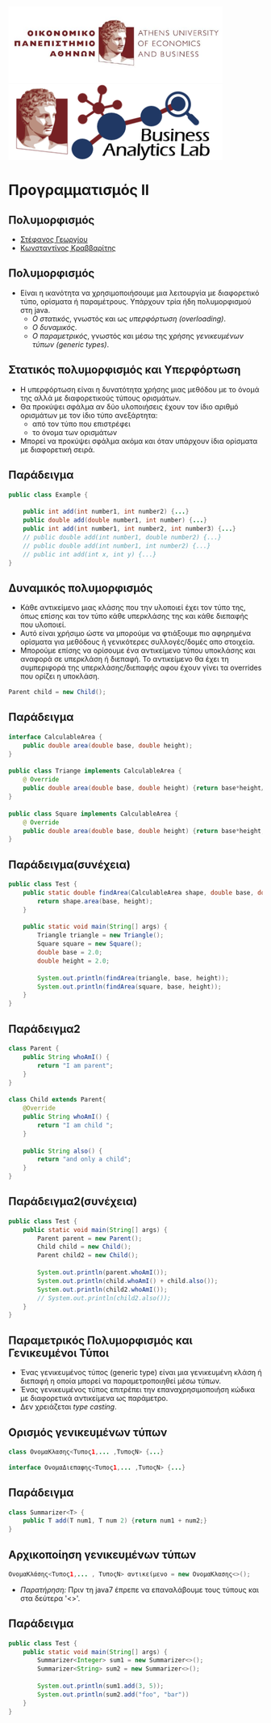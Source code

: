 <img src="media/AUEB_logo.jpg" width="425" /> <img src="media/BA_Lab.png" width="425" />
# Προγραμματισμός ΙΙ
## Πολυμορφισμός

* [Στέφανος Γεωργίου](https://www.balab.aueb.gr/stefanos-georgiou.html)
* [Κωνσταντίνος Κραββαρίτης](https://www.balab.aueb.gr/konstantinos-kravvaritis.html)


## Πολυμορφισμός

* Είναι η ικανότητα να χρησιμοποιήσουμε μια λειτουργία με
διαφορετικό τύπο, ορίσματα ή παραμέτρους. Υπάρχουν τρία ήδη πολυμορφισμού στη
java.
    * *Ο στατικός*, γνωστός και ως *υπερφόρτωση (overloading)*.
    * *Ο δυναμικός*.
    * *Ο παραμετρικός*, γνωστός και μέσω της χρήσης *γενικευμένων τύπων (generic
        types)*.


## Στατικός πολυμορφισμός και Υπερφόρτωση

* Η υπερφόρτωση είναι η δυνατότητα χρήσης μιας μεθόδου με το όνομά της αλλά με
διαφορετικούς τύπους ορισμάτων.
* Θα προκύψει σφάλμα αν δύο υλοποιήσεις έχουν τον ίδιο αριθμό ορισμάτων
με τον ίδιο τύπο ανεξάρτητα:
    * από τον τύπο που επιστρέφει
    * το όνομα των ορισμάτων
* Μπορεί να προκύψει σφάλμα ακόμα και όταν υπάρχουν ίδια ορίσματα με διαφορετική
σειρά.


## Παράδειγμα

```java
public class Example {

    public int add(int number1, int number2) {...}
    public double add(double number1, int number) {...}
    public int add(int number1, int number2, int number3) {...}
    // public double add(int number1, double number2) {...}
    // public double add(int number1, int number2) {...}
    // public int add(int x, int y) {...}
}
```


## Δυναμικός πολυμορφισμός

* Κάθε αντικείμενο μιας κλάσης που την υλοποιεί έχει τον τύπο της, όπως επίσης
και τον τύπο κάθε υπερκλάσης της και κάθε διεπαφής που υλοποιεί.
* Αυτό είναι χρήσιμο ώστε να μπορούμε να φτιάξουμε πιο αφηρημένα ορίσματα για μεθόδους
ή γενικότερες συλλογές/δομές απο στοιχεία.
* Μπορούμε επίσης να ορίσουμε ένα αντικείμενο τύπου υποκλάσης και αναφορά σε
υπερκλάση ή διεπαφή. Το αντικείμενο θα έχει τη συμπεριφορά της υπερκλάσης/διεπαφής
αφου έχουν γίνει τα overrides που ορίζει η υποκλάση.
```java
Parent child = new Child();
```


## Παράδειγμα

```java
interface CalculableArea {
    public double area(double base, double height);
}

public class Triange implements CalculableArea {
    @ Override
    public double area(double base, double height) {return base*height/2;}
}

public class Square implements CalculableArea {
    @ Override
    public double area(double base, double height) {return base*height;}
}
```


## Παράδειγμα(συνέχεια)

```java
public class Test {
    public static double findArea(CalculableArea shape, double base, double height) {
        return shape.area(base, height);
    }

    public static void main(String[] args) {
        Triangle triangle = new Triangle();
        Square square = new Square();
        double base = 2.0;
        double height = 2.0;

        System.out.println(findArea(triangle, base, height));
        System.out.println(findArea(square, base, height));
    }
}
```


## Παράδειγμα2

```java
class Parent {
    public String whoAmI() {
        return "I am parent";
    }
}

class Child extends Parent{
    @Override
    public String whoAmI() {
        return "I am child ";
    }

    public String also() {
        return "and only a child";
    }
}
```


## Παράδειγμα2(συνέχεια)

```java
public class Test {
    public static void main(String[] args) {
        Parent parent = new Parent();
        Child child = new Child();
        Parent child2 = new Child();

        System.out.println(parent.whoAmI());
        System.out.println(child.whoAmI() + child.also());
        System.out.println(child2.whoAmI());
        // System.out.println(child2.also());
    }
}
```


## Παραμετρικός Πολυμορφισμός και Γενικευμένοι Τύποι

* Ένας γενικευμένος τύπος (generic type) είναι μια γενικευμένη κλάση ή διεπαφή
η οποία μπορεί να παραμετροποιηθεί μέσω τύπων.
* Ένας γενικευμένος τύπος επιτρέπει την επαναχρησιμοποιήση κώδικα με
διαφορετικά αντικείμενα ως παράμετρο.
* Δεν χρειάζεται *type casting*.


## Ορισμός γενικευμένων τύπων

```java
class ΟνομαΚλασης<Τυπος1,... ,ΤυποςΝ> {...}
```

```java
interface ΟνομαΔιεπαφης<Τυπος1,... ,ΤυποςΝ> {...}
```


## Παράδειγμα

```java
class Summarizer<T> {
    public T add(T num1, T num 2) {return num1 + num2;}
}
```


## Αρχικοποίηση γενικευμένων τύπων

```java
ΟνομαΚλάσης<Τυπος1,... , ΤυποςΝ> αντικείμενο = new ΟνομαΚλασης<>();
```

* *Παρατήρηση:* Πριν τη java7 έπρεπε να επαναλάβουμε τους τύπους και στα δεύτερα
'<>'.


## Παράδειγμα

```java
public class Test {
    public static void main(String[] args) {
        Summarizer<Integer> sum1 = new Summarizer<>();
        Summarizer<String> sum2 = new Summarizer<>();

        System.out.println(sum1.add(3, 5));
        System.out.println(sum2.add("foo", "bar"))
    }
}
```
